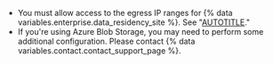 * You must allow access to the egress IP ranges for {% data variables.enterprise.data_residency_site %}. See "[AUTOTITLE](/enterprise-cloud@latest/admin/data-residency/network-details-for-ghecom#ranges-for-egress-traffic)."
* If you're using Azure Blob Storage, you may need to perform some additional configuration. Please contact {% data variables.contact.contact_support_page %}.
